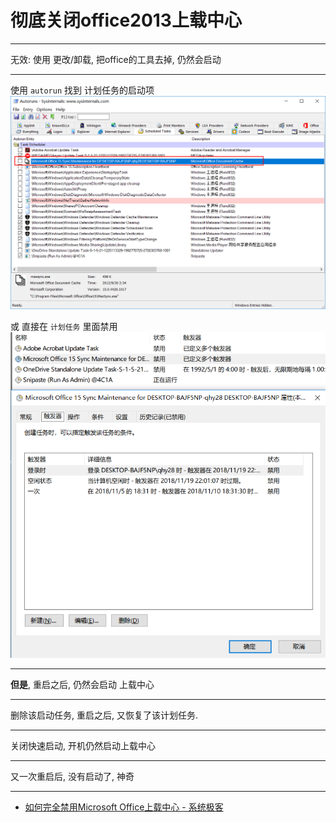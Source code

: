 # 彻底关闭office2013上载中心

---

无效: 使用 更改/卸载, 把office的工具去掉, 仍然会启动

---

使用 `autorun` 找到 计划任务的启动项
![](assets/chediguanbiofficeshangzaizhongxin/2018-11-15-11-32-58.png)

或 直接在 `计划任务` 里面禁用
![](assets/chediguanbiofficeshangzaizhongxin/2018-11-15-11-33-11.png)

---

**但是**, 重启之后, 仍然会启动 上载中心

---

删除该启动任务, 重启之后, 又恢复了该计划任务.

---

关闭快速启动, 开机仍然启动上载中心

---

又一次重启后, 没有启动了, 神奇

---

- [如何完全禁用Microsoft Office上载中心 - 系统极客](https://www.sysgeek.cn/disable-microsoft-office-upload-center/)
